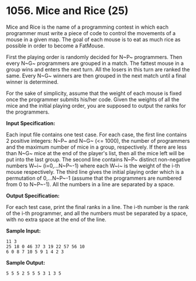 # 1056. Mice and Rice (25)

Mice and Rice is the name of a programming contest in which each programmer must write a piece of code to control the movements of a mouse in a given map. The goal of each mouse is to eat as much rice as possible in order to become a FatMouse.

First the playing order is randomly decided for N~P~ programmers. Then every N~G~ programmers are grouped in a match. The fattest mouse in a group wins and enters the next turn. All the losers in this turn are ranked the same. Every N~G~ winners are then grouped in the next match until a final winner is determined.

For the sake of simplicity, assume that the weight of each mouse is fixed once the programmer submits his/her code. Given the weights of all the mice and the initial playing order, you are supposed to output the ranks for the programmers.

**Input Specification:**

Each input file contains one test case. For each case, the first line contains 2 positive integers: N~P~ and N~G~ (<= 1000), the number of programmers and the maximum number of mice in a group, respectively. If there are less than N~G~ mice at the end of the player's list, then all the mice left will be put into the last group. The second line contains N~P~ distinct non-negative numbers W~i~ (i=0,...N~P~-1) where each W~i~ is the weight of the i-th mouse respectively. The third line gives the initial playing order which is a permutation of 0,...N~P~-1 (assume that the programmers are numbered from 0 to N~P~-1). All the numbers in a line are separated by a space.

**Output Specification:**

For each test case, print the final ranks in a line. The i-th number is the rank of the i-th programmer, and all the numbers must be separated by a space, with no extra space at the end of the line.

**Sample Input:**

```
11 3
25 18 0 46 37 3 19 22 57 56 10
6 0 8 7 10 5 9 1 4 2 3
```

**Sample Output:**

```
5 5 5 2 5 5 5 3 1 3 5
```